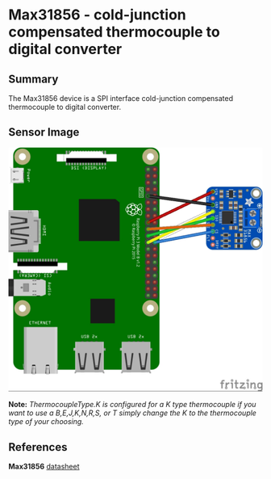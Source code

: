 ﻿# Max31856 - cold-junction compensated thermocouple to digital converter

## Summary
The Max31856 device is a SPI interface cold-junction compensated thermocouple to digital converter.

## Sensor Image
![Illustration of wiring from a Raspberry Pi device](device.jpg)

**Note:** _ThermocoupleType.K is configured for a K type thermocouple if you want to use a B,E,J,K,N,R,S, or T simply change the K to the thermocouple type of your choosing._

## References 

**Max31856** [datasheet](https://datasheets.maximintegrated.com/en/ds/Max31856.pdf)
